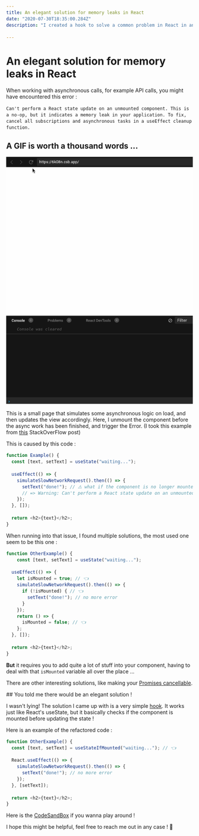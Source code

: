 ```yaml
---
title: An elegant solution for memory leaks in React
date: "2020-07-30T18:35:00.284Z"
description: "I created a hook to solve a common problem in React in an elegant way"

---
```


# An elegant solution for memory leaks in React

When working with asynchronous calls, for example API calls, you might have encountered this error :

`Can't perform a React state update on an unmounted component. This is  a no-op, but it indicates a memory leak in your application. To fix,  cancel all subscriptions and asynchronous tasks in a useEffect cleanup  function.`



## A GIF is worth a thousand words ...

![leaky GIF](./res/leaky.gif)

This is a small page that simulates some asynchronous logic on load, and then updates the view accordingly. Here, I unmount the component before the async work has been finished, and trigger the Error. (I took this example from [this](https://stackoverflow.com/questions/56442582/react-hooks-cant-perform-a-react-state-update-on-an-unmounted-component/63176693#63176693) StackOverFlow post)

This is caused by this code :

`````javascript
function Example() {
  const [text, setText] = useState("waiting...");

  useEffect(() => {
    simulateSlowNetworkRequest().then(() => {
      setText("done!"); // ⚠️ what if the component is no longer mounted ?
      // => Warning: Can't perform a React state update on an unmounted component.
    });
  }, []);

  return <h2>{text}</h2>;
}
`````

When running into that issue, I found multiple solutions, the most used one seem to be this one :

`````javascript
function OtherExample() {
	const [text, setText] = useState("waiting...");

  useEffect(() => {
    let isMounted = true; // 👈
    simulateSlowNetworkRequest().then(() => {
      if (!isMounted) { // 👈
        setText("done!"); // no more error
      }
    });
    return () => {
      isMounted = false; // 👈
    };
  }, []);

  return <h2>{text}</h2>;
}
`````

**But** it requires you to add quite a lot of stuff into your component, having to deal with that `isMounted` variable all over the place ...

There are other interesting solutions, like making your [Promises cancellable](https://dev.to/viclafouch/cancel-properly-http-requests-in-react-hooks-and-avoid-memory-leaks-pd7).

## You told me there would be an elegant solution !

I wasn't lying! The solution I came up with is a very simple [hook](https://www.npmjs.com/package/use-state-if-mounted). It works just like React's useState, but it basically checks if the component is mounted before updating the state !

Here is an example of the refactored code :

```javascript
function OtherExample() {
  const [text, setText] = useStateIfMounted("waiting..."); // 👈

  React.useEffect(() => {
    simulateSlowNetworkRequest().then(() => {
      setText("done!"); // no more error
    });
  }, [setText]);

  return <h2>{text}</h2>;
}
```

Here is the [CodeSandBox](https://codesandbox.io/s/use-local-variable-to-avoid-setstate-on-unmouted-component-6k08n?file=/src/index.js:459-695) if you wanna play around !



I hope this might be helpful, feel free to reach me out in any case ! 🤗
